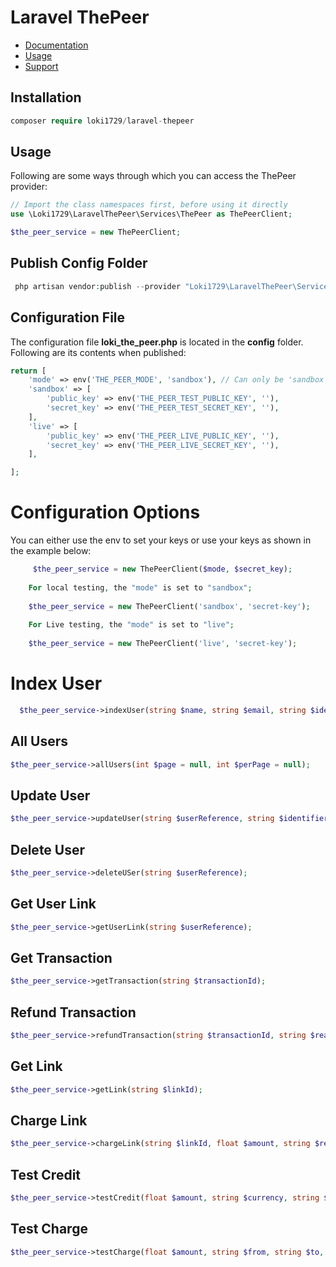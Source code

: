 # Laravel ThePeer

- [Documentation](#introduction)
- [Usage](#usage)
- [Support](#support)

## Installation

```php
composer require loki1729/laravel-thepeer
```

<a name="usage"></a>

## Usage

Following are some ways through which you can access the ThePeer provider:

```php
// Import the class namespaces first, before using it directly
use \Loki1729\LaravelThePeer\Services\ThePeer as ThePeerClient;

$the_peer_service = new ThePeerClient;

```

<a name="usage-thepeer-api-configuration"></a>

## Publish Config Folder

````php
 php artisan vendor:publish --provider "Loki1729\LaravelThePeer\ServiceProviders\ThePeerServiceProvider"

````

<a name="usage-thepeer-api-configuration"></a>

## Configuration File

The configuration file **loki_the_peer.php** is located in the **config** folder. Following are its contents when
published:

```php
return [
    'mode' => env('THE_PEER_MODE', 'sandbox'), // Can only be 'sandbox' Or 'live'. If empty or invalid, 'live' will be used.
    'sandbox' => [
        'public_key' => env('THE_PEER_TEST_PUBLIC_KEY', ''),
        'secret_key' => env('THE_PEER_TEST_SECRET_KEY', ''),
    ],
    'live' => [
        'public_key' => env('THE_PEER_LIVE_PUBLIC_KEY', ''),
        'secret_key' => env('THE_PEER_LIVE_SECRET_KEY', ''),
    ],

];
```

# Configuration Options

You can either use the env to set your keys or use your keys as shown in the example below:

````php
     $the_peer_service = new ThePeerClient($mode, $secret_key);
     
    For local testing, the "mode" is set to "sandbox"; 
    
    $the_peer_service = new ThePeerClient('sandbox', 'secret-key');
    
    For Live testing, the "mode" is set to "live";
    
    $the_peer_service = new ThePeerClient('live', 'secret-key');
````

# Index User

```php
  $the_peer_service->indexUser(string $name, string $email, string $identifier);
```

## All Users

```php
$the_peer_service->allUsers(int $page = null, int $perPage = null);

```

## Update User

```php
$the_peer_service->updateUser(string $userReference, string $identifier);
```

## Delete User

```php
$the_peer_service->deleteUSer(string $userReference);
```

## Get User Link

```php
$the_peer_service->getUserLink(string $userReference);

```

## Get Transaction

```php
$the_peer_service->getTransaction(string $transactionId);
```

## Refund Transaction

```php
$the_peer_service->refundTransaction(string $transactionId, string $reason);
```

## Get Link

```php
$the_peer_service->getLink(string $linkId);
```

## Charge Link

```php
$the_peer_service->chargeLink(string $linkId, float $amount, string $remark);
```

## Test Credit

```php
$the_peer_service->testCredit(float $amount, string $currency, string $user_reference);
```

## Test Charge

```php
$the_peer_service->testCharge(float $amount, string $from, string $to, string $currency, string $remark, string $channel);
```